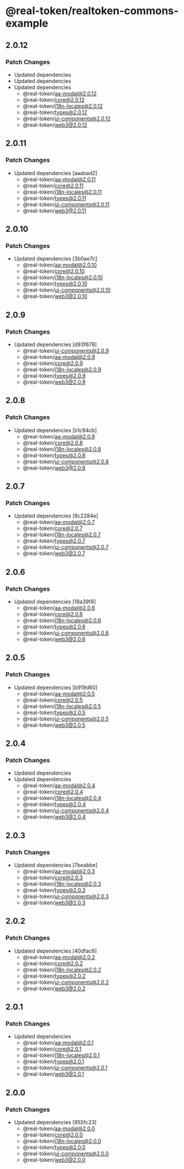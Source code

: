 # @real-token/realtoken-commons-example

## 2.0.12

### Patch Changes

- Updated dependencies
- Updated dependencies
- Updated dependencies
  - @real-token/aa-modal@2.0.12
  - @real-token/core@2.0.12
  - @real-token/i18n-locales@2.0.12
  - @real-token/types@2.0.12
  - @real-token/ui-components@2.0.12
  - @real-token/web3@2.0.12

## 2.0.11

### Patch Changes

- Updated dependencies [aaabad2]
  - @real-token/aa-modal@2.0.11
  - @real-token/core@2.0.11
  - @real-token/i18n-locales@2.0.11
  - @real-token/types@2.0.11
  - @real-token/ui-components@2.0.11
  - @real-token/web3@2.0.11

## 2.0.10

### Patch Changes

- Updated dependencies [3b0ae7c]
  - @real-token/aa-modal@2.0.10
  - @real-token/core@2.0.10
  - @real-token/i18n-locales@2.0.10
  - @real-token/types@2.0.10
  - @real-token/ui-components@2.0.10
  - @real-token/web3@2.0.10

## 2.0.9

### Patch Changes

- Updated dependencies [d93f678]
  - @real-token/ui-components@2.0.9
  - @real-token/aa-modal@2.0.9
  - @real-token/core@2.0.9
  - @real-token/i18n-locales@2.0.9
  - @real-token/types@2.0.9
  - @real-token/web3@2.0.9

## 2.0.8

### Patch Changes

- Updated dependencies [b1c94cb]
  - @real-token/aa-modal@2.0.8
  - @real-token/core@2.0.8
  - @real-token/i18n-locales@2.0.8
  - @real-token/types@2.0.8
  - @real-token/ui-components@2.0.8
  - @real-token/web3@2.0.8

## 2.0.7

### Patch Changes

- Updated dependencies [8c2284e]
  - @real-token/aa-modal@2.0.7
  - @real-token/core@2.0.7
  - @real-token/i18n-locales@2.0.7
  - @real-token/types@2.0.7
  - @real-token/ui-components@2.0.7
  - @real-token/web3@2.0.7

## 2.0.6

### Patch Changes

- Updated dependencies [18a39f8]
  - @real-token/aa-modal@2.0.6
  - @real-token/core@2.0.6
  - @real-token/i18n-locales@2.0.6
  - @real-token/types@2.0.6
  - @real-token/ui-components@2.0.6
  - @real-token/web3@2.0.6

## 2.0.5

### Patch Changes

- Updated dependencies [b919d60]
  - @real-token/aa-modal@2.0.5
  - @real-token/core@2.0.5
  - @real-token/i18n-locales@2.0.5
  - @real-token/types@2.0.5
  - @real-token/ui-components@2.0.5
  - @real-token/web3@2.0.5

## 2.0.4

### Patch Changes

- Updated dependencies
- Updated dependencies
  - @real-token/aa-modal@2.0.4
  - @real-token/core@2.0.4
  - @real-token/i18n-locales@2.0.4
  - @real-token/types@2.0.4
  - @real-token/ui-components@2.0.4
  - @real-token/web3@2.0.4

## 2.0.3

### Patch Changes

- Updated dependencies [7beabbe]
  - @real-token/aa-modal@2.0.3
  - @real-token/core@2.0.3
  - @real-token/i18n-locales@2.0.3
  - @real-token/types@2.0.3
  - @real-token/ui-components@2.0.3
  - @real-token/web3@2.0.3

## 2.0.2

### Patch Changes

- Updated dependencies [40dfac6]
  - @real-token/aa-modal@2.0.2
  - @real-token/core@2.0.2
  - @real-token/i18n-locales@2.0.2
  - @real-token/types@2.0.2
  - @real-token/ui-components@2.0.2
  - @real-token/web3@2.0.2

## 2.0.1

### Patch Changes

- Updated dependencies
  - @real-token/aa-modal@2.0.1
  - @real-token/core@2.0.1
  - @real-token/i18n-locales@2.0.1
  - @real-token/types@2.0.1
  - @real-token/ui-components@2.0.1
  - @real-token/web3@2.0.1

## 2.0.0

### Patch Changes

- Updated dependencies [955fc23]
  - @real-token/aa-modal@2.0.0
  - @real-token/core@2.0.0
  - @real-token/i18n-locales@2.0.0
  - @real-token/types@2.0.0
  - @real-token/ui-components@2.0.0
  - @real-token/web3@2.0.0
